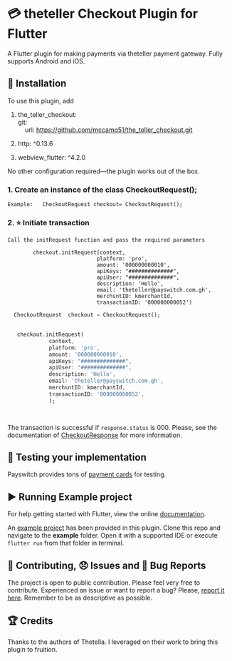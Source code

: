 # :credit_card: theteller Checkout Plugin for Flutter

A Flutter plugin for making payments via theteller payment gateway. Fully
supports Android and iOS.

## :rocket: Installation
To use this plugin, add 
  
1.  the_teller_checkout:<br />
    git:<br />
    &nbsp; &nbsp; url: https://github.com/mccamo51/the_teller_checkout.git
  

2. http: ^0.13.6
3. webview_flutter: ^4.2.0



No other configuration required&mdash;the plugin works out of the box.

### 1. Create an instance of the class CheckoutRequest();
`Example:   CheckoutRequest checkout= CheckoutRequest();`



### 2. :star: Initiate transaction
`Call the initRequest function and pass the required parameters`

            checkout.initRequest(context,
                                platform: 'pro',
                                amount: '000000000010',
                                apiKeys: "##############",
                                apiUser: "##############",
                                description: 'Hello',
                                email: 'theteller@payswitch.com.gh',
                                merchsntID: kmerchantId,
                                transactionID: '000000000052')

<!-- 
You can choose to initialize the payment locally or via your backend.

#### A. Initialize Via Your Backend (Recommended)

1.a. This starts by making a HTTP POST request to
on your backend.

1.b If everything goes well, the initialization request returns a response with an `access_code`.
You can then create a `Charge` object with the access code and card details. The `charge` is in turn passed to the `plugin.chargeCard()` function for payment:
!-->
```dart
  CheckoutRequest  checkout = CheckoutRequest();

          
   checkout.initRequest(
             context,
             platform: 'pro',
             amount: '000000000010',
             apiKeys: "##############",
             apiUser: "##############",
             description: 'Hello',
             email: 'theteller@payswitch.com.gh',
             merchsntID: kmerchantId,
             transactionID: '000000000052',
             );

 
```
The transaction is successful if `response.status` is 000. Please, see the documentation 
of [CheckoutResponse](https://theteller.net/documentation)
for more information. 




## :helicopter: Testing your implementation
Payswitch provides tons of [payment cards](https://theteller.net/documentation) for testing.

## :arrow_forward: Running Example project
For help getting started with Flutter, view the online [documentation](https://flutter.io/).

An [example project](https://github.com/mccamo51/the_teller_checkout/tree/master/example) has been provided in this plugin.
Clone this repo and navigate to the **example** folder. Open it with a supported IDE or execute `flutter run` from that folder in terminal.

## :pencil: Contributing, :disappointed: Issues and :bug: Bug Reports
The project is open to public contribution. Please feel very free to contribute.
Experienced an issue or want to report a bug? Please, [report it here](https://github.com/mccamo51/the_teller_checkout/issues). Remember to be as descriptive as possible.

## :trophy: Credits
Thanks to the authors of Thetella. I leveraged on their work to bring this plugin to fruition.

